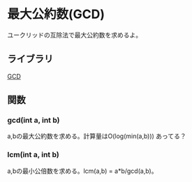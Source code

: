 # 最大公約数(GCD)  

ユークリッドの互除法で最大公約数を求めるよ。  

## ライブラリ  
[GCD](https://github.com/kk-katayama/com_pro/blob/master/Numerical/GCD/lib/gcd.cpp)  

## 関数  
### gcd(int a, int b)  
a,bの最大公約数を求める。計算量はO(log(min(a,b))) あってる？  

### lcm(int a, int b)  
a,bの最小公倍数を求める。lcm(a,b) = a*b/gcd(a,b)。
